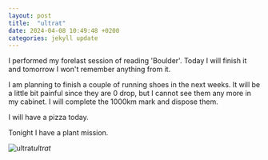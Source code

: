 ```yaml
---
layout: post
title:  "ultrat"
date: 2024-04-08 10:49:48 +0200
categories: jekyll update
---
```


I performed my forelast session of reading 'Boulder'. Today I will finish it and tomorrow I won't remember anything from it.  

I am planning to finish a couple of running shoes in the next weeks. It will be a little bit painful since they are 0 drop, but I cannot see them any more in my cabinet. I will complete the 1000km mark and dispose them.  

I will have a pizza today.  

Tonight I have a plant mission.  


![ultrat](https://lh3.googleusercontent.com/pw/AP1GczP33nxmUNJrjBC6z5QeL1RVcchCMdmzwvc0x_1zJdztynqUxT6Zx8JNm1QptSj8Fz8CDMq0EE6RkFUn8jOvmK-1ly5KH_dsM6M7Cq32nhL9lKGOjzw=w0)*ultrat*&nbsp;



[jekyll-docs]: https://jekyllrb.com/docs/home
[jekyll-gh]:   https://github.com/jekyll/jekyll
[jekyll-talk]: https://talk.jekyllrb.com/
